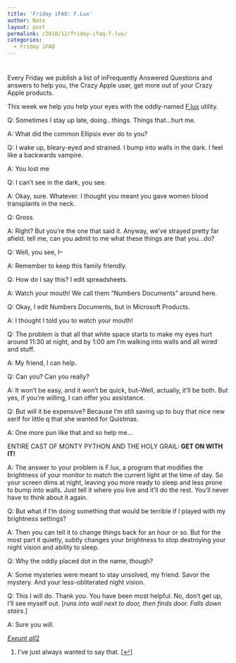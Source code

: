 ```yaml
---
title: 'Friday iFAQ: F.Lux'
author: Nate
layout: post
permalink: /2010/12/friday-ifaq-f-lux/
categories:
  - Friday iFAQ
---
```

# 

Every Friday we publish a list of inFrequently Answered Questions and answers to help you, the Crazy Apple user, get more out of your Crazy Apple products.

This week we help you help your eyes with the oddly-named [F.lux][1] utility.

 [1]: http://www.stereopsis.com/flux/

Q: Sometimes I stay up late, doing…things. Things that…hurt me.

A: What did the common Ellipsis ever do to you?

Q: I wake up, bleary-eyed and strained. I bump into walls in the dark. I feel like a backwards vampire.

A: You lost me

Q: I can’t see in the dark, you see.

A: Okay, sure. Whatever. I thought you meant you gave women blood transplants in the neck.

Q: Gross. 

A: Right? But you’re the one that said it. Anyway, we’ve strayed pretty far afield. tell me, can you admit to me what these things are that you…do?

Q: Well, you see, I–

A: Remember to keep this family friendly.

Q: How do I say this? I edit spreadsheets.

A: Watch your mouth! We call them “Numbers Documents” around here.

Q: Okay, I edit Numbers Documents, but in Microsoft Products.

A: I thought I told you to watch your mouth!

Q: The problem is that all that white space starts to make my eyes hurt around 11:30 at night, and by 1:00 am I’m walking into walls and all wired and stuff.

A: My friend, I can help.

Q: Can you? Can you really?

A: It won’t be easy, and it won’t be quick, but–Well, actually, it’ll be both. But yes, if you’re willing, I can offer you assistance.

Q: But will it be expensive? Because I’m still saving up to buy that nice new serif for little q that she wanted for Quistmas.

A: One more pun like that and so help me…

ENTIRE CAST OF MONTY PYTHON AND THE HOLY GRAIL: **GET ON WITH IT!**

A: The answer to your problem is F.lux, a program that modifies the brightness of your monitor to match the current light at the time of day. So your screen dims at night, leaving you more ready to sleep and less prone to bump into walls. Just tell it where you live and it’ll do the rest. You’ll never have to think about it again.

Q: But what if I’m doing something that would be terrible if I played with my brightness settings?

A: Then you can tell it to change things back for an hour or so. But for the most part it quietly, subtly changes your brightness to stop destroying your night vision and ability to sleep.

Q: Why the oddly placed dot in the name, though?

A: Some mysteries were meant to stay unsolved, my friend. Savor the mystery. And your less-obliterated night vision.

Q: This I will do. Thank you. You have been most helpful. No, don’t get up, I’ll see myself out. [*runs into wall next to door, then finds door. Falls down stairs.*]

A: Sure you will.

[*Exeunt all*][1][2]

 [2]: #footnote_0_1012 "I’ve just always wanted to say that."

1.  I’ve just always wanted to say that. [[↩][3]]

 [3]: #identifier_0_1012